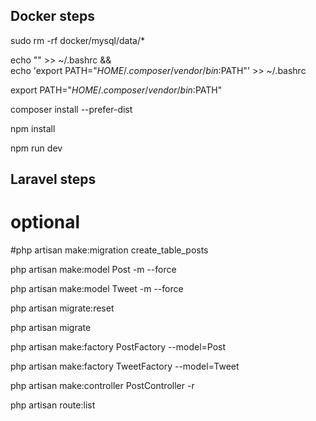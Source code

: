 
## Docker steps
sudo rm -rf docker/mysql/data/*

echo "" >> ~/.bashrc && \
    echo 'export PATH="$HOME/.composer/vendor/bin:$PATH"' >> ~/.bashrc
    
export PATH="$HOME/.composer/vendor/bin:$PATH"

composer install --prefer-dist

npm install

npm run dev

## Laravel steps

# optional
#php artisan make:migration create_table_posts

php artisan make:model Post -m --force

php artisan make:model Tweet -m --force

php artisan migrate:reset

php artisan migrate

php artisan make:factory PostFactory --model=Post

php artisan make:factory TweetFactory --model=Tweet

php artisan make:controller PostController -r

php artisan route:list 